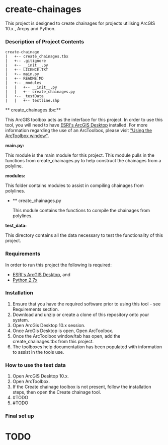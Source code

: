 # create-chainages

This project is designed to create chainages for projects utilising ArcGIS 10.x , Arcpy and Python. 

### Description of Project Contents

    create-chainage
    |   +-- create_chainages.tbx
    |   +-- .gitignore
    |   +-- __init__.py
    |   +-- LICENCE.TXT
    |   +-- main.py
    |   +-- README.MD
    |   +-- _modules
    |   |   +-- __init__.py
    |   |   +-- create_chainages.py
    |   +-- _testData
    |   |   +-- testline.shp
 

** create_chainages.tbx:**

This ArcGIS toolbox acts as the interface for this project. In order to use this tool, you will need to have [ESRI's ArcGIS Desktop](http://www.esri.com/software/arcgis/arcgis-for-desktop) installed. For more information regarding the use of an ArcToolbox, please visit ["Using the ArcToolbox window"](http://resources.arcgis.com/EN/HELP/MAIN/10.2/index.html#//003q0000001m000000).

**main.py:**

This module is the main module for this project. This module pulls in the functions from create_chainages.py to help construct the chainages from a polyline.

**modules:**

This folder contains modules to assist in compiling chainages from polylines.

+ ** create_chainages.py 

    This module contains the functions to compile the chainages from polylines.

**test_data:**

This directory contains all the data necessary to test the functionality of this project.

### Requirements

In order to run this project the following is required:

+ [ESRI's ArcGIS Desktop](http://www.esri.com/software/arcgis/arcgis-for-desktop), and
+ [Python 2.7x](https://www.python.org/download/releases/2.7/)


### Installation

1. Ensure that you have the required software prior to using this tool - see Requirements section.
2. Download and unzip or create a clone of this repository onto your system.
3. Open ArcGis Desktop 10.x session.
4. Once ArcGis Desktop is open, Open ArcToolbox.
5. Once the ArcToolbox window/tab has open, add the create_chainages.tbx from this project.
6. The toolboxes help documentation has been populated with information to assist in the tools use.

### How to use the test data

1. Open ArcGIS Desktop 10.x.
2. Open ArcToolbox.
3. If the Create chainage toolbox is not present, follow the installation steps, then open the Create chainage tool.
4. #TODO
5. #TODO

### Final set up

# TODO

